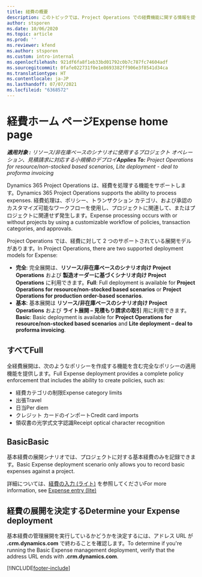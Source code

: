 ```yaml
---
title: 経費の概要
description: このトピックでは、Project Operations での経費機能に関する情報を提供します。
author: stsporen
ms.date: 10/06/2020
ms.topic: article
ms.prod: ''
ms.reviewer: kfend
ms.author: stsporen
ms.custom: intro-internal
ms.openlocfilehash: 921df6fa8f1eb33bd01792c0b7c787fc74604adf
ms.sourcegitcommit: 0fafe022731f0e1e8693382ff906e3f8541d34ca
ms.translationtype: HT
ms.contentlocale: ja-JP
ms.lasthandoff: 07/07/2021
ms.locfileid: "6368572"
---
```

# <a name="expense-home-page"></a><span data-ttu-id="2f5d3-103">経費ホーム ページ</span><span class="sxs-lookup"><span data-stu-id="2f5d3-103">Expense home page</span></span>

<span data-ttu-id="2f5d3-104">_**適用対象 :** リソース/非在庫ベースのシナリオに使用するプロジェクト オペレーション、見積請求に対応する小規模のデプロイ_</span><span class="sxs-lookup"><span data-stu-id="2f5d3-104">_**Applies To:** Project Operations for resource/non-stocked based scenarios, Lite deployment - deal to proforma invoicing_</span></span>


<span data-ttu-id="2f5d3-105">Dynamics 365 Project Operations は、経費を処理する機能をサポートします。</span><span class="sxs-lookup"><span data-stu-id="2f5d3-105">Dynamics 365 Project Operations supports the ability to process expenses.</span></span> <span data-ttu-id="2f5d3-106">経費処理は、ポリシー、トランザクション カテゴリ、および承認のカスタマイズ可能なワークフローを使用し、プロジェクトに関連して、またはプロジェクトに関連せず発生します。</span><span class="sxs-lookup"><span data-stu-id="2f5d3-106">Expense processing occurs with or without projects by using a customizable workflow of policies, transaction categories, and approvals.</span></span>

<span data-ttu-id="2f5d3-107">Project Operations では、経費に対して 2 つのサポートされている展開モデルがあります。</span><span class="sxs-lookup"><span data-stu-id="2f5d3-107">In Project Operations, there are two supported deployment models for Expense:</span></span> 

- <span data-ttu-id="2f5d3-108">**完全**: 完全展開は、**リソース/非在庫ベースのシナリオ向け Project Operations** および **製造オーダーに基づくシナリオ向け Project Operations** に利用できます。</span><span class="sxs-lookup"><span data-stu-id="2f5d3-108">**Full**: Full deployment is available for **Project Operations for resource/non-stocked based scenarios** or **Project Operations for production order-based scenarios**.</span></span>
- <span data-ttu-id="2f5d3-109">**基本**: 基本展開は **リソース/非在庫ベースのシナリオ向け Project Operations** および **ライト展開 – 見積もり請求の取引** 用に利用できます。</span><span class="sxs-lookup"><span data-stu-id="2f5d3-109">**Basic**: Basic deployment is available for **Project Operations for resource/non-stocked based scenarios** and **Lite deployment – deal to proforma invoicing**.</span></span>

## <a name="full"></a><span data-ttu-id="2f5d3-110">すべて</span><span class="sxs-lookup"><span data-stu-id="2f5d3-110">Full</span></span> 
<span data-ttu-id="2f5d3-111">全経費展開は、次のようなポリシーを作成する機能を含む完全なポリシーの適用機能を提供します。</span><span class="sxs-lookup"><span data-stu-id="2f5d3-111">Full Expense deployment provides a complete policy enforcement that includes the ability to create policies, such as:</span></span>

  - <span data-ttu-id="2f5d3-112">経費カテゴリの制限</span><span class="sxs-lookup"><span data-stu-id="2f5d3-112">Expense category limits</span></span>
  - <span data-ttu-id="2f5d3-113">出張</span><span class="sxs-lookup"><span data-stu-id="2f5d3-113">Travel</span></span>
  - <span data-ttu-id="2f5d3-114">日当</span><span class="sxs-lookup"><span data-stu-id="2f5d3-114">Per diem</span></span>
  - <span data-ttu-id="2f5d3-115">クレジット カードのインポート</span><span class="sxs-lookup"><span data-stu-id="2f5d3-115">Credit card imports</span></span>
  - <span data-ttu-id="2f5d3-116">領収書の光学式文字認識</span><span class="sxs-lookup"><span data-stu-id="2f5d3-116">Receipt optical character recognition</span></span>

## <a name="basic"></a><span data-ttu-id="2f5d3-117">Basic</span><span class="sxs-lookup"><span data-stu-id="2f5d3-117">Basic</span></span> 
<span data-ttu-id="2f5d3-118">基本経費の展開シナリオでは、プロジェクトに対する基本経費のみを記録できます。</span><span class="sxs-lookup"><span data-stu-id="2f5d3-118">Basic Expense deployment scenario only allows you to record basic expenses against a project.</span></span> 

<span data-ttu-id="2f5d3-119">詳細については、[経費の入力 (ライト)](basic-expense.md) を参照してください</span><span class="sxs-lookup"><span data-stu-id="2f5d3-119">For more information, see [Expense entry (lite)](basic-expense.md)</span></span>

## <a name="determine-your-expense-deployment"></a><span data-ttu-id="2f5d3-120">経費の展開を決定する</span><span class="sxs-lookup"><span data-stu-id="2f5d3-120">Determine your Expense deployment</span></span>
<span data-ttu-id="2f5d3-121">基本経費の管理展開を実行しているかどうかを決定するには、アドレス URL が **.crm.dynamics.com** で終わることを確認します。</span><span class="sxs-lookup"><span data-stu-id="2f5d3-121">To determine if you're running the Basic Expense management deployment, verify that the address URL ends with **.crm.dynamics.com**.</span></span> 


[!INCLUDE[footer-include](../includes/footer-banner.md)]